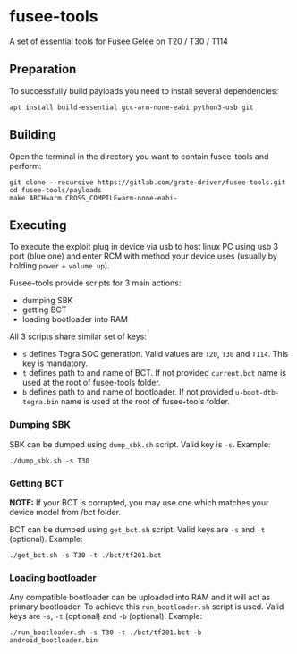 # fusee-tools
A set of essential tools for Fusee Gelee on T20 / T30 / T114

## Preparation
To successfully build payloads you need to install several dependencies:
```
apt install build-essential gcc-arm-none-eabi python3-usb git
```

## Building
Open the terminal in the directory you want to contain fusee-tools and perform:
```
git clone --recursive https://gitlab.com/grate-driver/fusee-tools.git
cd fusee-tools/payloads
make ARCH=arm CROSS_COMPILE=arm-none-eabi-
```

## Executing
To execute the exploit plug in device via usb to host linux PC using usb 3 port (blue one) and enter RCM with method your device uses (usually by holding `power` + `volume up`).

Fusee-tools provide scripts for 3 main actions:
 - dumping SBK
 - getting BCT
 - loading bootloader into RAM

All 3 scripts share similar set of keys:
 - `s` defines Tegra SOC generation. Valid values are `T20`, `T30` and `T114`. This key is mandatory. 
 - `t` defines path to and name of BCT. If not provided `current.bct` name is used at the root of fusee-tools folder.
 - `b` defines path to and name of bootloader. If not provided `u-boot-dtb-tegra.bin` name is used at the root of fusee-tools folder. 

### Dumping SBK
SBK can be dumped using `dump_sbk.sh` script. Valid key is `-s`. Example:
```
./dump_sbk.sh -s T30
```

### Getting BCT

**NOTE:**
If your BCT is corrupted, you may use one which matches your device model from /bct folder.

BCT can be dumped using `get_bct.sh` script. Valid keys are `-s` and `-t` (optional). Example:
```
./get_bct.sh -s T30 -t ./bct/tf201.bct
```

### Loading bootloader
Any compatible bootloader can be uploaded into RAM and it will act as primary bootloader. To achieve this `run_bootloader.sh` script is used. Valid keys are `-s`, `-t` (optional) and `-b` (optional). Example:
```
./run_bootloader.sh -s T30 -t ./bct/tf201.bct -b android_bootloader.bin
```
